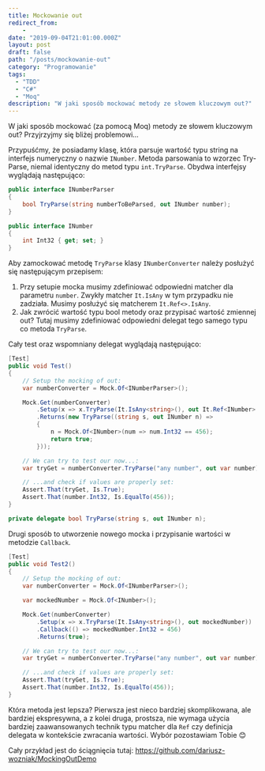 ```yaml
---
title: Mockowanie out
redirect_from:
    -
date: "2019-09-04T21:01:00.000Z"
layout: post
draft: false
path: "/posts/mockowanie-out"
category: "Programowanie"
tags:
  - "TDD"
  - "C#"
  - "Moq"
description: "W jaki sposób mockować metody ze słowem kluczowym out?"
---
```


W jaki sposób mockować (za pomocą Moq) metody ze słowem kluczowym out? Przyjrzyjmy się bliżej problemowi...

Przypuśćmy, że posiadamy klasę, która parsuje wartość typu string na interfejs numeryczny o nazwie `INumber`. Metoda parsowania to wzorzec Try-Parse, niemal identyczny do metod typu `int.TryParse`. Obydwa interfejsy wyglądają następująco:

```csharp
public interface INumberParser
{
    bool TryParse(string numberToBeParsed, out INumber number);
}

public interface INumber
{
    int Int32 { get; set; }
}
```

Aby zamockować metodę `TryParse` klasy `INumberConverter` należy posłużyć się następującym przepisem:

1. Przy setupie mocka musimy zdefiniować odpowiedni matcher dla parametru `number`. Zwykły matcher `It.IsAny` w tym przypadku nie zadziała. Musimy posłużyć się matcherem `It.Ref<>.IsAny`.
1. Jak zwrócić wartość typu bool metody oraz przypisać wartość zmiennej out? Tutaj musimy zdefiniować odpowiedni delegat tego samego typu co metoda `TryParse`.

Cały test oraz wspomniany delegat wyglądają następująco:

```csharp
[Test]
public void Test()
{
    // Setup the mocking of out:
    var numberConverter = Mock.Of<INumberParser>();

    Mock.Get(numberConverter)
        .Setup(x => x.TryParse(It.IsAny<string>(), out It.Ref<INumber>.IsAny))
        .Returns(new TryParse((string s, out INumber n) =>
        {
            n = Mock.Of<INumber>(num => num.Int32 == 456);
            return true;
        }));

    // We can try to test our now...:
    var tryGet = numberConverter.TryParse("any number", out var number);

    // ...and check if values are properly set:
    Assert.That(tryGet, Is.True);
    Assert.That(number.Int32, Is.EqualTo(456));
}

private delegate bool TryParse(string s, out INumber n);
```

Drugi sposób to utworzenie nowego mocka i przypisanie wartości w metodzie `Callback`.

```csharp
[Test]
public void Test2()
{
    // Setup the mocking of out:
    var numberConverter = Mock.Of<INumberParser>();

    var mockedNumber = Mock.Of<INumber>();

    Mock.Get(numberConverter)
        .Setup(x => x.TryParse(It.IsAny<string>(), out mockedNumber))
        .Callback(() => mockedNumber.Int32 = 456)
        .Returns(true);

    // We can try to test our now...:
    var tryGet = numberConverter.TryParse("any number", out var number);

    // ...and check if values are properly set:
    Assert.That(tryGet, Is.True);
    Assert.That(number.Int32, Is.EqualTo(456));
}
```

Która metoda jest lepsza? Pierwsza jest nieco bardziej skomplikowana, ale bardziej ekspresywna, a z kolei druga, prostsza, nie wymaga użycia bardziej zaawansowanych technik typu matcher dla `Ref` czy definicja delegata w kontekście zwracania wartości. Wybór pozostawiam Tobie 😊

Cały przykład jest do ściągnięcia tutaj: https://github.com/dariusz-wozniak/MockingOutDemo